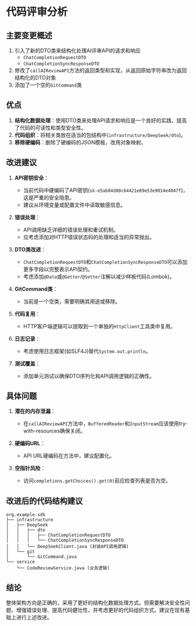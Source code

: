 # 代码评审分析

## 主要变更概述

1. 引入了新的DTO类来结构化处理AI评审API的请求和响应
   - `ChatCompletionRequestDTO`
   - `ChatCompletionSyncResponseDTO`
2. 修改了`callAIReviewAPI`方法的返回类型和实现，从返回原始字符串改为返回结构化的DTO对象
3. 添加了一个空的`GitCommand`类

## 优点

1. **结构化数据处理**：使用DTO类来处理API请求和响应是一个良好的实践，提高了代码的可读性和类型安全性。
2. **代码组织**：将相关类放在适当的包结构中(`infrastructure/DeepSeek/dto`)。
3. **移除硬编码**：删除了硬编码的JSON模板，改用对象映射。

## 改进建议

1. **API密钥安全**：
   - 当前代码中硬编码了API密钥(`sk-e5ab84d80c64421e89e53e9014e4047f`)，这是严重的安全隐患。
   - 建议从环境变量或配置文件中读取敏感信息。

2. **错误处理**：
   - API调用缺乏详细的错误处理和重试机制。
   - 应考虑添加对HTTP错误状态码的处理和适当的异常抛出。

3. **DTO类改进**：
   - `ChatCompletionRequestDTO`和`ChatCompletionSyncResponseDTO`可以添加更多字段以完整表示API契约。
   - 考虑添加`@Data`或`@Getter`/`@Setter`注解以减少样板代码(Lombok)。

4. **GitCommand类**：
   - 当前是一个空类，需要明确其用途或移除。

5. **代码复用**：
   - HTTP客户端逻辑可以提取到一个单独的`HttpClient`工具类中复用。

6. **日志记录**：
   - 考虑使用日志框架(如SLF4J)替代`System.out.println`。

7. **测试覆盖**：
   - 添加单元测试以确保DTO序列化和API调用逻辑的正确性。

## 具体问题

1. **潜在的内存泄漏**：
   - 在`callAIReviewAPI`方法中，`BufferedReader`和`InputStream`应该使用try-with-resources确保关闭。

2. **硬编码URL**：
   - API URL硬编码在方法中，建议配置化。

3. **空指针风险**：
   - 访问`completions.getChoices().get(0)`前应检查列表是否为空。

## 改进后的代码结构建议

```
org.example.sdk
├── infrastructure
│   ├── DeepSeek
│   │   ├── dto
│   │   │   ├── ChatCompletionRequestDTO
│   │   │   └── ChatCompletionSyncResponseDTO
│   │   └── DeepSeekClient.java (封装API调用逻辑)
│   └── git
│       └── GitCommand.java
└── service
    └── CodeReviewService.java (业务逻辑)
```

## 结论

整体架构方向是正确的，采用了更好的结构化数据处理方式。但需要解决安全性问题、增强错误处理、提高代码健壮性，并考虑更好的代码组织方式。建议在现有基础上进行上述改进。